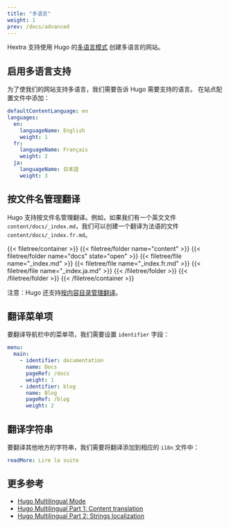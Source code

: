 ```yaml
---
title: "多语言"
weight: 1
prev: /docs/advanced
---
```


Hextra 支持使用 Hugo 的[多语言模式](https://gohugo.io/content-management/multilingual/) 创建多语言的网站。

<!--more-->

## 启用多语言支持

为了使我们的网站支持多语言，我们需要告诉 Hugo 需要支持的语言。 在站点配置文件中添加：

```yaml {filename="hugo.yaml"}
defaultContentLanguage: en
languages:
  en:
    languageName: English
    weight: 1
  fr:
    languageName: Français
    weight: 2
  ja:
    languageName: 日本語
    weight: 3
```

## 按文件名管理翻译

Hugo 支持按文件名管理翻译。例如，如果我们有一个英文文件 `content/docs/_index.md`，我们可以创建一个翻译为法语的文件 `content/docs/_index.fr.md`。

{{< filetree/container >}}
  {{< filetree/folder name="content" >}}
    {{< filetree/folder name="docs" state="open" >}}
      {{< filetree/file name="_index.md" >}}
      {{< filetree/file name="_index.fr.md" >}}
      {{< filetree/file name="_index.ja.md" >}}
    {{< /filetree/folder >}}
  {{< /filetree/folder >}}
{{< /filetree/container >}}

注意：Hugo 还支持[按内容目录管理翻译](https://gohugo.io/content-management/multilingual/#translation-by-content-directory)。

## 翻译菜单项

要翻译导航栏中的菜单项，我们需要设置 `identifier` 字段：

```yaml {filename="hugo.yaml"}
menu:
  main:
    - identifier: documentation
      name: Docs
      pageRef: /docs
      weight: 1
    - identifier: blog
      name: Blog
      pageRef: /blog
      weight: 2
```

## 翻译字符串

要翻译其他地方的字符串，我们需要将翻译添加到相应的 `i18n` 文件中：

```yaml {filename="i18n/fr.yaml"}
readMore: Lire la suite
```

## 更多参考

- [Hugo Multilingual Mode](https://gohugo.io/content-management/multilingual/)
- [Hugo Multilingual Part 1: Content translation](https://www.regisphilibert.com/blog/2018/08/hugo-multilingual-part-1-managing-content-translation/)
- [Hugo Multilingual Part 2: Strings localization](https://www.regisphilibert.com/blog/2018/08/hugo-multilingual-part-2-i18n-string-localization/)
